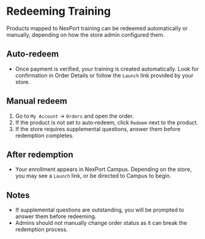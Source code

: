# Redeeming Training

Products mapped to NexPort training can be redeemed automatically or manually, depending on how the store admin configured them.

## Auto‑redeem
- Once payment is verified, your training is created automatically. Look for confirmation in Order Details or follow the `Launch` link provided by your store.

## Manual redeem
1) Go to `My Account` → `Orders` and open the order.
2) If the product is not set to auto‑redeem, click `Redeem` next to the product.
3) If the store requires supplemental questions, answer them before redemption completes.

## After redemption
- Your enrollment appears in NexPort Campus. Depending on the store, you may see a `Launch` link, or be directed to Campus to begin.

## Notes
- If supplemental questions are outstanding, you will be prompted to answer them before redeeming.
- Admins should not manually change order status as it can break the redemption process.
